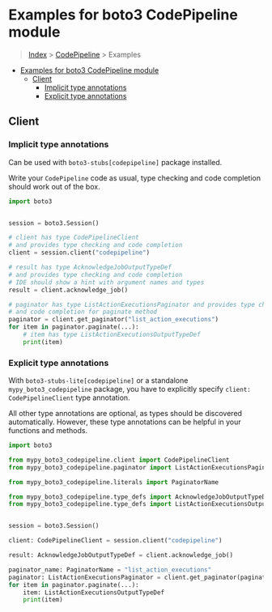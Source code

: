 <a id="examples-for-boto3-codepipeline-module"></a>

# Examples for boto3 CodePipeline module

> [Index](../README.md) > [CodePipeline](./README.md) > Examples

- [Examples for boto3 CodePipeline module](#examples-for-boto3-codepipeline-module)
  - [Client](#client)
    - [Implicit type annotations](#implicit-type-annotations)
    - [Explicit type annotations](#explicit-type-annotations)

<a id="client"></a>

## Client

<a id="implicit-type-annotations"></a>

### Implicit type annotations

Can be used with `boto3-stubs[codepipeline]` package installed.

Write your `CodePipeline` code as usual, type checking and code completion
should work out of the box.

```python
import boto3


session = boto3.Session()

# client has type CodePipelineClient
# and provides type checking and code completion
client = session.client("codepipeline")

# result has type AcknowledgeJobOutputTypeDef
# and provides type checking and code completion
# IDE should show a hint with argument names and types
result = client.acknowledge_job()

# paginator has type ListActionExecutionsPaginator and provides type checking
# and code completion for paginate method
paginator = client.get_paginator("list_action_executions")
for item in paginator.paginate(...):
    # item has type ListActionExecutionsOutputTypeDef
    print(item)
```

<a id="explicit-type-annotations"></a>

### Explicit type annotations

With `boto3-stubs-lite[codepipeline]` or a standalone `mypy_boto3_codepipeline`
package, you have to explicitly specify `client: CodePipelineClient` type
annotation.

All other type annotations are optional, as types should be discovered
automatically. However, these type annotations can be helpful in your functions
and methods.

```python
import boto3

from mypy_boto3_codepipeline.client import CodePipelineClient
from mypy_boto3_codepipeline.paginator import ListActionExecutionsPaginator

from mypy_boto3_codepipeline.literals import PaginatorName

from mypy_boto3_codepipeline.type_defs import AcknowledgeJobOutputTypeDef
from mypy_boto3_codepipeline.type_defs import ListActionExecutionsOutputTypeDef


session = boto3.Session()

client: CodePipelineClient = session.client("codepipeline")

result: AcknowledgeJobOutputTypeDef = client.acknowledge_job()

paginator_name: PaginatorName = "list_action_executions"
paginator: ListActionExecutionsPaginator = client.get_paginator(paginator_name)
for item in paginator.paginate(...):
    item: ListActionExecutionsOutputTypeDef
    print(item)
```
